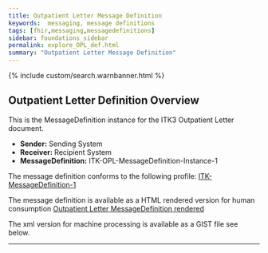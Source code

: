 ```yaml
---
title: Outpatient Letter Message Definition
keywords:  messaging, message definitions
tags: [fhir,messaging,messagedefinitions]
sidebar: foundations_sidebar
permalink: explore_OPL_def.html
summary: "Outpatient Letter Message Definition"
---
```


{% include custom/search.warnbanner.html %}

## Outpatient Letter Definition Overview ##

This is the MessageDefinition instance for the ITK3 Outpatient Letter document.

- **Sender:**  Sending System
- **Receiver:** Recipient System
- **MessageDefinition:** ITK-OPL-MessageDefinition-Instance-1

The message definition conforms to the following profile: [ITK-MessageDefinition-1](https://fhir.nhs.uk/STU3/StructureDefinition/ITK-MessageDefinition-1)

The message definition is available as a HTML rendered version for human consumption [Outpatient Letter MessageDefinition rendered](https://fhir.nhs.uk/STU3/MessageDefinition/ITK-OPL-MessageDefinition-Instance-1) 

The xml version for machine processing is available as a GIST file see below.


<script src="https://gist.github.com/IOPS-DEV/a813114f9f779acfea4fce81df8231ed.js"></script>
---











